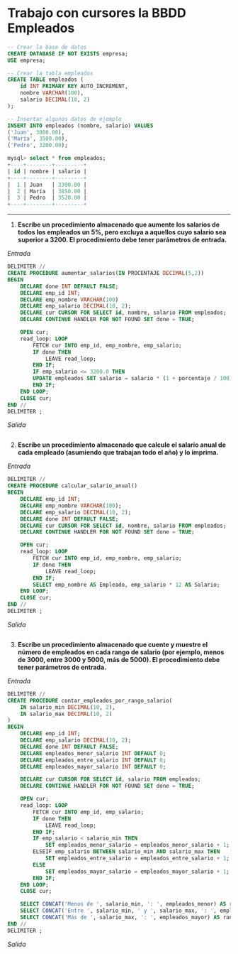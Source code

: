 # Trabajo con cursores la BBDD Empleados

```sql
-- Crear la base de datos
CREATE DATABASE IF NOT EXISTS empresa;
USE empresa;

-- Crear la tabla empleados
CREATE TABLE empleados (
    id INT PRIMARY KEY AUTO_INCREMENT,
    nombre VARCHAR(100),
    salario DECIMAL(10, 2)
);

-- Insertar algunos datos de ejemplo
INSERT INTO empleados (nombre, salario) VALUES
('Juan', 3000.00),
('María', 3500.00),
('Pedro', 3200.00);
```

``` sql
mysql> select * from empleados;
+----+--------+---------+
| id | nombre | salario |
+----+--------+---------+
|  1 | Juan   | 3300.00 |
|  2 | María  | 3850.00 |
|  3 | Pedro  | 3520.00 |
+----+--------+---------+
``` 

---

1. **Escribe un procedimiento almacenado que aumente los salarios de todos los empleados un 5%, pero excluya a aquellos cuyo salario sea superior a 3200. El procedimiento debe tener parámetros de entrada.**

*Entrada*

``` sql
DELIMITER //
CREATE PROCEDURE aumentar_salarios(IN PROCENTAJE DECIMAL(5,2))
BEGIN
    DECLARE done INT DEFAULT FALSE;
    DECLARE emp_id INT;
    DECLARE emp_nombre VARCHAR(100)
    DECLARE emp_salario DECIMAL(10, 2);
    DECLARE cur CURSOR FOR SELECT id, nombre, salario FROM empleados;
    DECLARE CONTINUE HANDLER FOR NOT FOUND SET done = TRUE;

    OPEN cur;
    read_loop: LOOP
        FETCH cur INTO emp_id, emp_nombre, emp_salario;
        IF done THEN
            LEAVE read_loop;
        END IF;
        IF emp_salario <= 3200.0 THEN
        UPDATE empleados SET salario = salario * (1 + porcentaje / 100) WHERE id = emp_id;
        END IF;
    END LOOP;
    CLOSE cur;
END //
DELIMITER ;
```

*Salida*

``` sql

```

2. **Escribe un procedimiento almacenado que calcule el salario anual de cada empleado (asumiendo que trabajan todo el año) y lo imprima.**

*Entrada*

``` sql
DELIMITER //
CREATE PROCEDURE calcular_salario_anual()
BEGIN
    DECLARE emp_id INT;
    DECLARE emp_nombre VARCHAR(100);
    DECLARE emp_salario DECIMAL(10, 2);
    DECLARE done INT DEFAULT FALSE;
    DECLARE cur CURSOR FOR SELECT id, nombre, salario FROM empleados;
    DECLARE CONTINUE HANDLER FOR NOT FOUND SET done = TRUE;

    OPEN cur;
    read_loop: LOOP
        FETCH cur INTO emp_id, emp_nombre, emp_salario;
        IF done THEN
            LEAVE read_loop;
        END IF;
        SELECT emp_nombre AS Empleado, emp_salario * 12 AS Salario;
    END LOOP;
    CLOSE cur;
END //
DELIMITER ;
```

*Salida*

``` sql

```

3. **Escribe un procedimiento almacenado que cuente y muestre el número de empleados en cada rango de salario (por ejemplo, menos de 3000, entre 3000 y 5000, más de 5000). El procedimiento debe tener parámetros de entrada.**


*Entrada*

``` sql
DELIMITER //
CREATE PROCEDURE contar_empleados_por_rango_salario(
    IN salario_min DECIMAL(10, 2),
    IN salario_max DECIMAL(10, 2)
)
BEGIN
    DECLARE emp_id INT;
    DECLARE emp_salario DECIMAL(10, 2);
    DECLARE done INT DEFAULT FALSE;
    DECLARE empleados_menor_salario INT DEFAULT 0;
    DECLARE empleados_entre_salario INT DEFAULT 0;
    DECLARE empleados_mayor_salario INT DEFAULT 0;

    DECLARE cur CURSOR FOR SELECT id, salario FROM empleados;
    DECLARE CONTINUE HANDLER FOR NOT FOUND SET done = TRUE;

    OPEN cur;
    read_loop: LOOP
        FETCH cur INTO emp_id, emp_salario;
        IF done THEN
            LEAVE read_loop;
        END IF;
        IF emp_salario < salario_min THEN
            SET empleados_menor_salario = empleados_menor_salario + 1;
        ELSEIF emp_salario BETWEEN salario_min AND salario_max THEN
            SET empleados_entre_salario = empleados_entre_salario + 1;
        ELSE
            SET empleados_mayor_salario = empleados_mayor_salario + 1;
        END IF;
    END LOOP;
    CLOSE cur;

    SELECT CONCAT('Menos de ', salario_min, ': ', empleados_menor) AS rango_salario;
    SELECT CONCAT('Entre ', salario_min, ' y ', salario_max, ': ', empleados_entre) AS rango_salario;
    SELECT CONCAT('Más de ', salario_max, ': ', empleados_mayor) AS rango_salario;
END //
DELIMITER ;
```

*Salida*

``` sql

```

